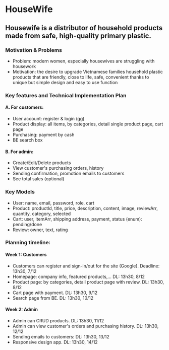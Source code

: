 # HouseWife

## Housewife is a distributor of household products made from safe, high-quality primary plastic.

### Motivation & Problems

- Problem: modern women, especially housewives are struggling with housework
- Motivation: the desire to upgrade Vietnamese families household plastic products that are friendly, close to life, safe, convenient thanks to unique but simple design and easy to use function

### Key features and Technical Implementation Plan

#### A. For customers:

- User account: register & login (gg)
- Product display: all items, by categories, detail single product page, cart page
- Purchasing: payment by cash
- BE search box

#### B. For admin:

- Create/Edit/Delete products
- View customer's purchasing orders, history
- Sending confirmation, promotion emails to customers
- See total sales (optional)

### Key Models

- User: name, email, password, role, cart
- Product: productId, title, price, description, content, image, reviewArr, quantity, category, selected
- Cart: user, itemArr, shipping address, payment, status (enum): pending/done
- Review: owner, text, rating

### Planning timeline:

#### Week 1: Customers

- Customers can register and sign-in/out for the site (Google). Deadline: 13h30, 7/12
- Homepage: company info, featured products,... DL: 13h30, 8/12
- Product page: by categories, detail product page with review. DL: 13h30, 8/12
- Cart page with payment. DL: 13h30, 9/12
- Search page from BE. DL: 13h30, 10/12

#### Week 2: Admin

- Admin can CRUD products. DL: 13h30, 11/12
- Admin can view customer's orders and purchasing history. DL: 13h30, 12/12
- Sending emails to customers: DL: 13h30, 13/12
- Responsive design app. DL: 13h30, 14/12
